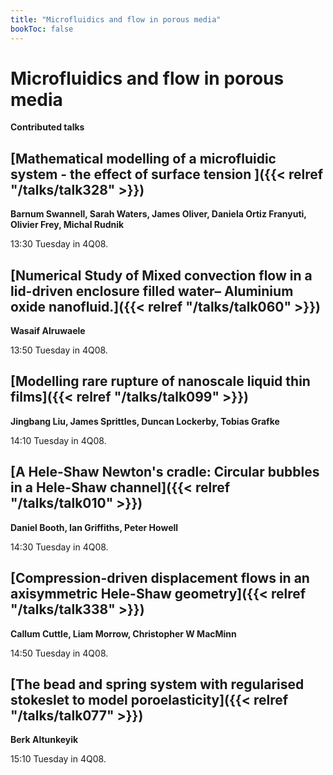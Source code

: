 ```yaml
---
title: "Microfluidics and flow in porous media"
bookToc: false
---
```


# Microfluidics and flow in porous media

**Contributed talks**


## [Mathematical modelling of a microfluidic system - the effect of surface tension ]({{< relref "/talks/talk328" >}})

**Barnum Swannell, Sarah Waters, James Oliver, Daniela Ortiz Franyuti, Olivier Frey, Michal Rudnik**

13:30 Tuesday in 4Q08.


## [Numerical Study of Mixed convection flow in a lid-driven enclosure filled water– Aluminium oxide nanofluid.]({{< relref "/talks/talk060" >}})

**Wasaif Alruwaele**

13:50 Tuesday in 4Q08.


## [Modelling rare rupture of nanoscale liquid thin films]({{< relref "/talks/talk099" >}})

**Jingbang Liu, James Sprittles, Duncan Lockerby, Tobias Grafke**

14:10 Tuesday in 4Q08.


## [A Hele-Shaw Newton's cradle: Circular bubbles in a Hele-Shaw channel]({{< relref "/talks/talk010" >}})

**Daniel Booth, Ian Griffiths, Peter Howell**

14:30 Tuesday in 4Q08.


## [Compression-driven displacement flows in an axisymmetric Hele-Shaw geometry]({{< relref "/talks/talk338" >}})

**Callum Cuttle, Liam Morrow, Christopher W MacMinn**

14:50 Tuesday in 4Q08.


## [The bead and spring system with regularised stokeslet to model poroelasticity]({{< relref "/talks/talk077" >}})

**Berk Altunkeyik**

15:10 Tuesday in 4Q08.


